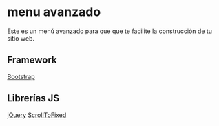 # menu avanzado
Este es un menú avanzado para que que te facilite la construcción de tu sitio web.
<h2>Framework</h2>
<a href="http://getbootstrap.com/" target="_blank">Bootstrap</a>
<h2>Librerías JS</h2>
<a href="https://jquery.com/download/" target="_blank">jQuery</a>
<a href="https://github.com/bigspotteddog/ScrollToFixed" target="_blank">ScrollToFixed</a>

